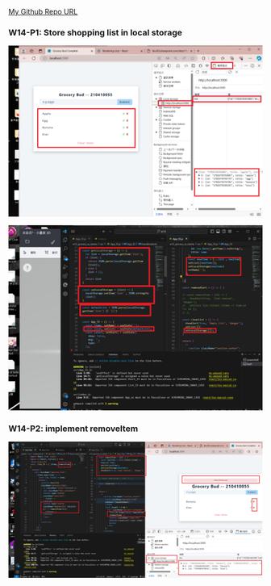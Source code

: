 [My Github Repo URL](https://github.com/210410055/112-wp1/tree/main)

### W14-P1: Store shopping list in local storage
 
![](w14-p1-1.png)
 
![](w14-p1-2.png)

### W14-P2: implement removeItem
 
![](w14-p2.png)